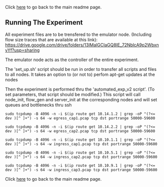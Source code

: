 Click [here](https://github.com/ufukusubutun/Reordering_Switch#running-the-experiment) to go back to the main readme page.


## Running The Experiment

All experiment files are to be trensfered to the emulator node.
(Including flow size traces that are available at this link):
https://drive.google.com/drive/folders/13lMalGCIaGQ8IE_72NblcA9p2WbxnvYf?usp=sharing

The emulator node acts as the controller of the entire experiment.

The 'set_up.sh' script should be run in order to transfer all scripts and files to all nodes. It takes an option to (or not to) perfom apt-get updates at the nodes

Then the experiment is performed thru the 'automated_exp_v2 script'. (To set parameters, that script should be modified.)
This script will call node_init, flow_gen and server_init at the corresponding nodes and will set queues and bottlenecks thru ssh


	sudo tcpdump -B 4096 -n -i $(ip route get 10.14.1.2 | grep -oP "(?<= dev )[^ ]+") -s 64 -w egress_cap1.pcap tcp dst portrange 50000-59600

	sudo tcpdump -B 4096 -n -i $(ip route get 10.14.2.2 | grep -oP "(?<= dev )[^ ]+") -s 64 -w egress_cap2.pcap tcp dst portrange 50000-59600

	sudo tcpdump -B 4096 -n -i $(ip route get 10.10.1.1 | grep -oP "(?<= dev )[^ ]+") -s 64 -w ingress_cap1.pcap tcp dst portrange 50000-59600

	sudo tcpdump -B 4096 -n -i $(ip route get 10.10.5.1 | grep -oP "(?<= dev )[^ ]+") -s 64 -w ingress_cap2.pcap tcp dst portrange 50000-59600

	sudo tcpdump -B 4096 -n -i $(ip route get 10.10.9.1 | grep -oP "(?<= dev )[^ ]+") -s 64 -w ingress_cap3.pcap tcp dst portrange 50000-59600



Click [here](https://github.com/ufukusubutun/Reordering_Switch#running-the-experiment) to go back to the main readme page.
